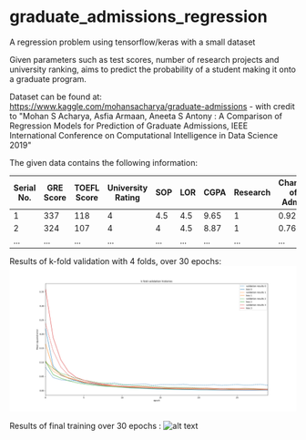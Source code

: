 # graduate_admissions_regression
A regression problem using tensorflow/keras with a small dataset

Given parameters such as test scores, number of research projects and university ranking, aims to predict the probability
of a student making it onto a graduate program.

Dataset can be found at:
https://www.kaggle.com/mohansacharya/graduate-admissions - with credit to "Mohan S Acharya, Asfia Armaan, Aneeta S Antony :
A Comparison of Regression Models for Prediction of Graduate Admissions,
IEEE International Conference on Computational Intelligence in Data Science 2019"


The given data contains the following information:

|Serial No. | GRE Score | TOEFL Score | University Rating | SOP | LOR | CGPA | Research | Chance of  Admit |
| --- | -------- | -------- | ---------- | ---------------- | ------- | --- | ------- | ------------ |
| 1 | 337       |118         |4                 |4.5 |4.5 |9.65 |1        |0.92          |
| 2 | 324       |107         |4                 |4   |4.5 |8.87 |1        |0.76          |
| ... | ... | ... | ... | ... | ... | ... | ... | ...|

Results of k-fold validation with 4 folds,  over 30 epochs:
![alt text](https://github.com/rowanho/graduate_admissions_regression/blob/master/graphs/validation.png "validation")

Results of final training over 30 epochs :
![alt text](https://github.com/rowanho/graduate_admissions_regression/bloc/master/graphs/training.png "training")
